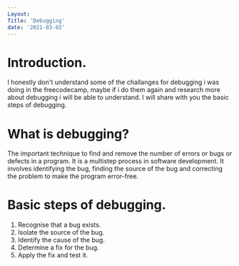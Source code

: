 ```yaml
---
Layout:
Title: 'Debugging'
date: '2021-03-02'
---
```


# Introduction.

I honestly don't understand some of the challanges for debugging i was doing in the freecodecamp, maybe if i do them again and research more about debugging i will be able to understand. I will share with you the basic steps of debugging.

# What is debugging?

The important technique to find and remove the number of errors or bugs or defects in a program. It is a multistep process in software development. It involves identifying the bug, finding the source of the bug and correcting the problem to make the program error-free.

# Basic steps of debugging.

1. Recognise that a bug exists.
2. Isolate the source of the bug.
3. Identify the cause of the bug.
4. Determine a fix for the bug.
5. Apply the fix and test it.


